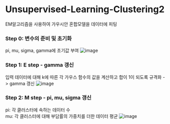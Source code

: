 # Unsupervised-Learning-Clustering2

EM알고리즘을 사용하여 가우시안 혼합모델을 데이터에 피팅

### Step 0: 변수의 준비 및 초기화
pi, mu, sigma, gamma에 초기값 부여
![image](https://user-images.githubusercontent.com/24853452/103482679-8b22c400-4e25-11eb-9e06-236aba52c3a4.png)

### Step 1: E step - gamma 갱신
입력 데이터에 대해 k에 따른 각 가우스 함수의 값을 계산하고 합이 1이 되도록 규격화 -> gamma 갱신
![image](https://user-images.githubusercontent.com/24853452/103482683-937aff00-4e25-11eb-9752-6f58ab3d5982.png)

### Step 2: M step - pi, mu, sigma 갱신
pi: 각 클러스터에 속하는 데이터 수 <br/>
mu: 각 클러스터에 대해 부담률의 가중치를 더한 데이터 평균
![image](https://user-images.githubusercontent.com/24853452/103482695-9a097680-4e25-11eb-8104-0249d1bcf832.png)
